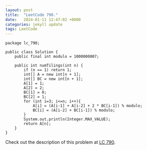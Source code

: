 ```yaml
---
layout: post
title:  "LeetCode 790."
date:   2024-01-11 12:47:02 +0800
categories: jekyll update
tags: LeetCode
---
```


```
package lc_790;

public class Solution {
    public final int modulo = 1000000007;

    public int numTilings(int n) {
        if (n == 1) return 1;
        int[] A = new int[n + 1];
        int[] BC = new int[n + 1];
        A[1] = 1;
        A[2] = 2;
        BC[1] = 0;
        BC[2] = 1;
        for (int i=3; i<=n; i++){
            A[i] = (A[i-1] + A[i-2] + 2 * BC[i-1]) % modulo;
            BC[i] = (A[i-2] + BC[i-1]) % modulo;
        }
        System.out.println(Integer.MAX_VALUE);
        return A[n];
    }
}
```

Check out the description of this problem at [LC 790][LC-790].

[LC-790]: https://leetcode.com/problemset/?search=790&page=1
